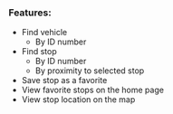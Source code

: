 ### Features:

- Find vehicle
  - By ID number
- Find stop
  - By ID number
  - By proximity to selected stop
- Save stop as a favorite
- View favorite stops on the home page
- View stop location on the map
